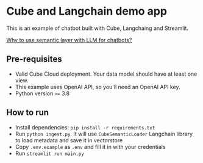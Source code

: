# Cube and Langchain demo app

This is an example of chatbot built with Cube, Langchaing and Streamlit. 

[Why to use semantic layer with LLM for chatbots?](https://cube.dev/blog/semantic-layer-the-backbone-of-ai-powered-data-experiences)

## Pre-requisites

- Valid Cube Cloud deployment. Your data model should have at least one view.
- This example uses OpenAI API, so you'll need an OpenAI API key.
- Python version `>=` 3.8

## How to run

- Install dependencies: `pip install -r requirements.txt`
- Run `python ingest.py`. It will use `CubeSemanticLoader` Langchain library to load metadata and save it in vectorstore
- Copy `.env.example` as `.env` and fill it in with your credentials
- Run `streamlit run main.py`